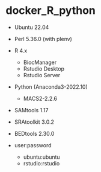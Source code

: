 # docker_R_python

- Ubuntu 22.04

- Perl 5.36.0 (with plenv)

- R 4.x
    - BiocManager
    - Rstudio Desktop
    - Rstudio Server

- Python (Anaconda3-2022.10)
    - MACS2-2.2.6

- SAMtools 1.17
- SRAtoolkit 3.0.2
- BEDtools 2.30.0

- user:password
    - ubuntu:ubuntu
    - rstudio:rstudio